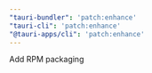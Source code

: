 ```yaml
---
"tauri-bundler": 'patch:enhance'
"tauri-cli": 'patch:enhance'
"@tauri-apps/cli": 'patch:enhance'
---
```


Add RPM packaging
